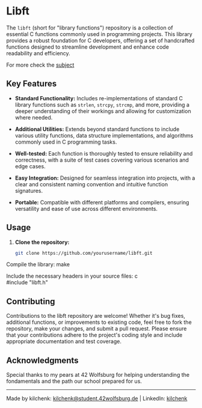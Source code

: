 # Libft

The `libft` (short for "library functions") repository is a collection of essential C functions commonly used in programming projects. This library provides a robust foundation for C developers, offering a set of handcrafted functions designed to streamline development and enhance code readability and efficiency.

For more check the [subject](subject.pdf)

## Key Features

- **Standard Functionality:** Includes re-implementations of standard C library functions such as `strlen`, `strcpy`, `strcmp`, and more, providing a deeper understanding of their workings and allowing for customization where needed.
  
- **Additional Utilities:** Extends beyond standard functions to include various utility functions, data structure implementations, and algorithms commonly used in C programming tasks.
  
- **Well-tested:** Each function is thoroughly tested to ensure reliability and correctness, with a suite of test cases covering various scenarios and edge cases.
  
- **Easy Integration:** Designed for seamless integration into projects, with a clear and consistent naming convention and intuitive function signatures.
  
- **Portable:** Compatible with different platforms and compilers, ensuring versatility and ease of use across different environments.

## Usage

1. **Clone the repository:**
   ```bash
   git clone https://github.com/yourusername/libft.git

Compile the library:
    make

Include the necessary headers in your source files:
    c  
    #include "libft.h"

## Contributing

Contributions to the libft repository are welcome! Whether it's bug fixes, additional functions, or improvements to existing code, feel free to fork the repository, make your changes, and submit a pull request. Please ensure that your contributions adhere to the project's coding style and include appropriate documentation and test coverage.

## Acknowledgments

Special thanks to my pears at 42 Wolfsburg for helping understanding the fondamentals and the path our school prepared for us.

---
Made by kilchenk: kilchenk@student.42wolfsburg.de | LinkedIn: [kilchenk](https://www.linkedin.com/in/kyrylo-ilchenko/)
